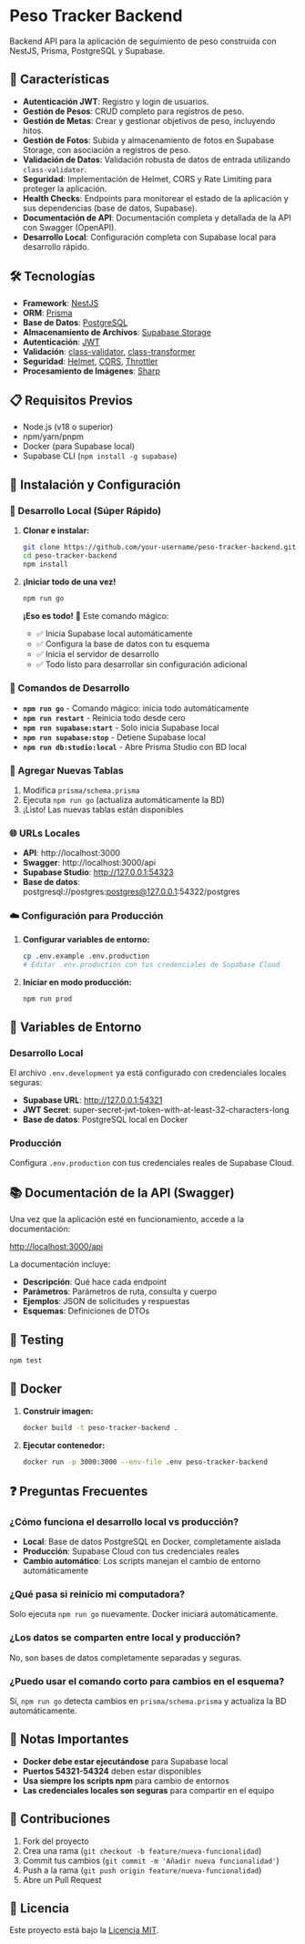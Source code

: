 # Peso Tracker Backend

Backend API para la aplicación de seguimiento de peso construida con NestJS, Prisma, PostgreSQL y Supabase.

## 🚀 Características

- **Autenticación JWT**: Registro y login de usuarios.
- **Gestión de Pesos**: CRUD completo para registros de peso.
- **Gestión de Metas**: Crear y gestionar objetivos de peso, incluyendo hitos.
- **Gestión de Fotos**: Subida y almacenamiento de fotos en Supabase Storage, con asociación a registros de peso.
- **Validación de Datos**: Validación robusta de datos de entrada utilizando `class-validator`.
- **Seguridad**: Implementación de Helmet, CORS y Rate Limiting para proteger la aplicación.
- **Health Checks**: Endpoints para monitorear el estado de la aplicación y sus dependencias (base de datos, Supabase).
- **Documentación de API**: Documentación completa y detallada de la API con Swagger (OpenAPI).
- **Desarrollo Local**: Configuración completa con Supabase local para desarrollo rápido.

## 🛠️ Tecnologías

- **Framework**: [NestJS](https://nestjs.com/)
- **ORM**: [Prisma](https://www.prisma.io/)
- **Base de Datos**: [PostgreSQL](https://www.postgresql.org/)
- **Almacenamiento de Archivos**: [Supabase Storage](https://supabase.com/storage)
- **Autenticación**: [JWT](https://jwt.io/)
- **Validación**: [class-validator](https://github.com/typestack/class-validator), [class-transformer](https://github.com/typestack/class-transformer)
- **Seguridad**: [Helmet](https://helmetjs.github.io/), [CORS](https://developer.mozilla.org/en-US/docs/Web/HTTP/CORS), [Throttler](https://docs.nestjs.com/security/rate-limiting)
- **Procesamiento de Imágenes**: [Sharp](https://sharp.pixelplumbing.com/)

## 📋 Requisitos Previos

- Node.js (v18 o superior)
- npm/yarn/pnpm
- Docker (para Supabase local)
- Supabase CLI (`npm install -g supabase`)

## 🔧 Instalación y Configuración

### 🚀 Desarrollo Local (Súper Rápido)

1. **Clonar e instalar:**

   ```bash
   git clone https://github.com/your-username/peso-tracker-backend.git
   cd peso-tracker-backend
   npm install
   ```

2. **¡Iniciar todo de una vez!**

   ```bash
   npm run go
   ```

   **¡Eso es todo!** 🎉 Este comando mágico:
   - ✅ Inicia Supabase local automáticamente
   - ✅ Configura la base de datos con tu esquema
   - ✅ Inicia el servidor de desarrollo
   - ✅ Todo listo para desarrollar sin configuración adicional

### 🔄 Comandos de Desarrollo

- **`npm run go`** - Comando mágico: inicia todo automáticamente
- **`npm run restart`** - Reinicia todo desde cero
- **`npm run supabase:start`** - Solo inicia Supabase local
- **`npm run supabase:stop`** - Detiene Supabase local
- **`npm run db:studio:local`** - Abre Prisma Studio con BD local

### 📝 Agregar Nuevas Tablas

1. Modifica `prisma/schema.prisma`
2. Ejecuta `npm run go` (actualiza automáticamente la BD)
3. ¡Listo! Las nuevas tablas están disponibles

### 🌐 URLs Locales

- **API**: http://localhost:3000
- **Swagger**: http://localhost:3000/api
- **Supabase Studio**: http://127.0.0.1:54323
- **Base de datos**: postgresql://postgres:postgres@127.0.0.1:54322/postgres

### ☁️ Configuración para Producción

1. **Configurar variables de entorno:**

   ```bash
   cp .env.example .env.production
   # Editar .env.production con tus credenciales de Supabase Cloud
   ```

2. **Iniciar en modo producción:**
   ```bash
   npm run prod
   ```

## 🔐 Variables de Entorno

### Desarrollo Local

El archivo `.env.development` ya está configurado con credenciales locales seguras:

- **Supabase URL**: http://127.0.0.1:54321
- **JWT Secret**: super-secret-jwt-token-with-at-least-32-characters-long
- **Base de datos**: PostgreSQL local en Docker

### Producción

Configura `.env.production` con tus credenciales reales de Supabase Cloud.

## 📚 Documentación de la API (Swagger)

Una vez que la aplicación esté en funcionamiento, accede a la documentación:

[http://localhost:3000/api](http://localhost:3000/api)

La documentación incluye:

- **Descripción**: Qué hace cada endpoint
- **Parámetros**: Parámetros de ruta, consulta y cuerpo
- **Ejemplos**: JSON de solicitudes y respuestas
- **Esquemas**: Definiciones de DTOs

## 🧪 Testing

```bash
npm test
```

## 🐳 Docker

1. **Construir imagen:**

   ```bash
   docker build -t peso-tracker-backend .
   ```

2. **Ejecutar contenedor:**
   ```bash
   docker run -p 3000:3000 --env-file .env peso-tracker-backend
   ```

## ❓ Preguntas Frecuentes

### ¿Cómo funciona el desarrollo local vs producción?

- **Local**: Base de datos PostgreSQL en Docker, completamente aislada
- **Producción**: Supabase Cloud con tus credenciales reales
- **Cambio automático**: Los scripts manejan el cambio de entorno automáticamente

### ¿Qué pasa si reinicio mi computadora?

Solo ejecuta `npm run go` nuevamente. Docker iniciará automáticamente.

### ¿Los datos se comparten entre local y producción?

No, son bases de datos completamente separadas y seguras.

### ¿Puedo usar el comando corto para cambios en el esquema?

Sí, `npm run go` detecta cambios en `prisma/schema.prisma` y actualiza la BD automáticamente.

## 🚨 Notas Importantes

- **Docker debe estar ejecutándose** para Supabase local
- **Puertos 54321-54324** deben estar disponibles
- **Usa siempre los scripts npm** para cambio de entornos
- **Las credenciales locales son seguras** para compartir en el equipo

## 🤝 Contribuciones

1. Fork del proyecto
2. Crea una rama (`git checkout -b feature/nueva-funcionalidad`)
3. Commit tus cambios (`git commit -m 'Añadir nueva funcionalidad'`)
4. Push a la rama (`git push origin feature/nueva-funcionalidad`)
5. Abre un Pull Request

## 📄 Licencia

Este proyecto está bajo la [Licencia MIT](LICENSE).
